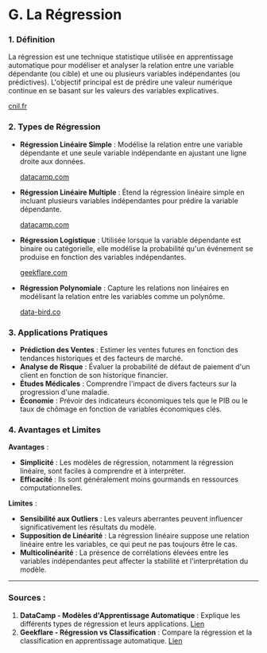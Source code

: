 # **G. La Régression**

### **1. Définition**

La régression est une technique statistique utilisée en apprentissage automatique pour modéliser et analyser la relation entre une variable dépendante (ou cible) et une ou plusieurs variables indépendantes (ou prédictives). L'objectif principal est de prédire une valeur numérique continue en se basant sur les valeurs des variables explicatives.

[cnil.fr](https://www.cnil.fr/fr/definition/regression?utm_source=chatgpt.com)

### **2. Types de Régression**

- **Régression Linéaire Simple** : Modélise la relation entre une variable dépendante et une seule variable indépendante en ajustant une ligne droite aux données.
    
    [datacamp.com](https://www.datacamp.com/fr/blog/machine-learning-models-explained?utm_source=chatgpt.com)
    
- **Régression Linéaire Multiple** : Étend la régression linéaire simple en incluant plusieurs variables indépendantes pour prédire la variable dépendante.
    
    [datacamp.com](https://www.datacamp.com/fr/blog/machine-learning-models-explained?utm_source=chatgpt.com)
    
- **Régression Logistique** : Utilisée lorsque la variable dépendante est binaire ou catégorielle, elle modélise la probabilité qu'un événement se produise en fonction des variables indépendantes.
    
    [geekflare.com](https://geekflare.com/fr/regression-vs-classification/?utm_source=chatgpt.com)
    
- **Régression Polynomiale** : Capture les relations non linéaires en modélisant la relation entre les variables comme un polynôme.
    
    [data-bird.co](https://www.data-bird.co/blog/regression-machine-learning?utm_source=chatgpt.com)
    

### **3. Applications Pratiques**

- **Prédiction des Ventes** : Estimer les ventes futures en fonction des tendances historiques et des facteurs de marché.
- **Analyse de Risque** : Évaluer la probabilité de défaut de paiement d'un client en fonction de son historique financier.
- **Études Médicales** : Comprendre l'impact de divers facteurs sur la progression d'une maladie.
- **Économie** : Prévoir des indicateurs économiques tels que le PIB ou le taux de chômage en fonction de variables économiques clés.

### **4. Avantages et Limites**

**Avantages** :

- **Simplicité** : Les modèles de régression, notamment la régression linéaire, sont faciles à comprendre et à interpréter.
- **Efficacité** : Ils sont généralement moins gourmands en ressources computationnelles.

**Limites** :

- **Sensibilité aux Outliers** : Les valeurs aberrantes peuvent influencer significativement les résultats du modèle.
- **Supposition de Linéarité** : La régression linéaire suppose une relation linéaire entre les variables, ce qui peut ne pas toujours être le cas.
- **Multicolinéarité** : La présence de corrélations élevées entre les variables indépendantes peut affecter la stabilité et l'interprétation du modèle.

---

### **Sources :**

1. **DataCamp - Modèles d'Apprentissage Automatique** : Explique les différents types de régression et leurs applications. [Lien](https://www.datacamp.com/fr/blog/machine-learning-models-explained)
2. **Geekflare - Régression vs Classification** : Compare la régression et la classification en apprentissage automatique. [Lien](https://geekflare.com/fr/regression-vs-classification/)
